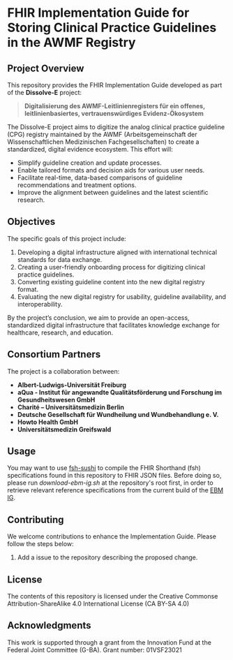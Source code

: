 # FHIR Implementation Guide for Storing Clinical Practice Guidelines in the AWMF Registry


## Project Overview

This repository provides the FHIR Implementation Guide developed as part of the **Dissolve-E** project: 

> **Digitalisierung des AWMF-Leitlinienregisters für ein offenes, leitlinienbasiertes, vertrauenswürdiges Evidenz-Ökosystem**

The Dissolve-E project aims to digitize the analog clinical practice guideline (CPG) registry maintained by the AWMF (Arbeitsgemeinschaft der Wissenschaftlichen Medizinischen Fachgesellschaften) to create a standardized, digital evidence ecosystem. This effort will:

- Simplify guideline creation and update processes.
- Enable tailored formats and decision aids for various user needs.
- Facilitate real-time, data-based comparisons of guideline recommendations and treatment options.
- Improve the alignment between guidelines and the latest scientific research.

## Objectives

The specific goals of this project include:

1. Developing a digital infrastructure aligned with international technical standards for data exchange.
2. Creating a user-friendly onboarding process for digitizing clinical practice guidelines.
3. Converting existing guideline content into the new digital registry format.
4. Evaluating the new digital registry for usability, guideline availability, and interoperability.

By the project’s conclusion, we aim to provide an open-access, standardized digital infrastructure that facilitates knowledge exchange for healthcare, research, and education.

## Consortium Partners

The project is a collaboration between:

- **Albert-Ludwigs-Universität Freiburg**
- **aQua - Institut für angewandte Qualitätsförderung und Forschung im Gesundheitswesen GmbH**
- **Charité – Universitätsmedizin Berlin**
- **Deutsche Gesellschaft für Wundheilung und Wundbehandlung e. V.**
- **Howto Health GmbH**
- **Universitätsmedizin Greifswald**

## Usage 

You may want to use [fsh-sushi](https://www.npmjs.com/package/fsh-sushi) to compile the FHIR Shorthand (fsh) specifications found in this repository to FHIR JSON files. 
Before doing so, please run _download-ebm-ig.sh_ at the repository's root first, in order to retrieve relevant reference specifications from the current build of the [EBM IG](https://hl7.org/fhir/uv/ebm/2025May/).


## Contributing

We welcome contributions to enhance the Implementation Guide. Please follow the steps below:

1. Add a issue to the repository describing the proposed change.

## License

The contents of this repository is licensed under the Creative Commonse Attribution-ShareAlike 4.0 International License (CA BY-SA 4.0) 

## Acknowledgments

This work is supported through a grant from the Innovation Fund at the Federal Joint Committee (G-BA). Grant number: 01VSF23021
